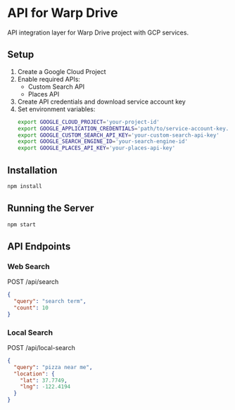 # API for Warp Drive

API integration layer for Warp Drive project with GCP services.

## Setup

1. Create a Google Cloud Project
2. Enable required APIs:
   - Custom Search API
   - Places API
3. Create API credentials and download service account key
4. Set environment variables:
   ```bash
   export GOOGLE_CLOUD_PROJECT='your-project-id'
   export GOOGLE_APPLICATION_CREDENTIALS='path/to/service-account-key.json'
   export GOOGLE_CUSTOM_SEARCH_API_KEY='your-custom-search-api-key'
   export GOOGLE_SEARCH_ENGINE_ID='your-search-engine-id'
   export GOOGLE_PLACES_API_KEY='your-places-api-key'
   ```

## Installation

```bash
npm install
```

## Running the Server

```bash
npm start
```

## API Endpoints

### Web Search
POST /api/search
```json
{
  "query": "search term",
  "count": 10
}
```

### Local Search
POST /api/local-search
```json
{
  "query": "pizza near me",
  "location": {
    "lat": 37.7749,
    "lng": -122.4194
  }
}
```